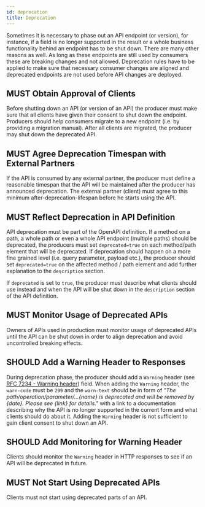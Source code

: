 ```yaml
---
id: deprecation
title: Deprecation
---
```

Sometimes it is necessary to phase out an API endpoint (or version), for instance, if a field is no longer supported in the result or a whole business functionality behind an endpoint has to be shut down. There are many other reasons as well. As long as these endpoints are still used by consumers these are breaking changes and not allowed. Deprecation rules have to be applied to make sure that necessary consumer changes are aligned and deprecated endpoints are not used before API changes are deployed.

## MUST Obtain Approval of Clients

Before shutting down an API (or version of an API) the producer must make sure that all clients have given their consent to shut down the endpoint. Producers should help consumers migrate to a new endpoint (i.e. by providing a migration manual). After all clients are migrated, the producer may shut down the deprecated API.

## MUST Agree Deprecation Timespan with External Partners

If the API is consumed by any external partner, the producer must define a reasonable timespan that the API will be maintained after the producer has announced deprecation. The external partner (client) must agree to this minimum after-deprecation-lifespan before he starts using the API.

## MUST Reflect Deprecation in API Definition

API deprecation must be part of the OpenAPI definition. If a method on a path, a whole path or even a whole API endpoint (multiple paths) should be deprecated, the producers must set `deprecated=true` on each method/path element that will be deprecated. If deprecation should happen on a more fine grained level (i.e. query parameter, payload etc.), the producer should set `deprecated=true` on the affected method / path element and add further explanation to the `description` section.

If `deprecated` is set to `true`, the producer must describe what clients should use instead and when the API will be shut down in the `description` section of the API definition.

## MUST Monitor Usage of Deprecated APIs

Owners of APIs used in production must monitor usage of deprecated APIs until the API can be shut down in order to align deprecation and avoid uncontrolled breaking effects.

## SHOULD Add a Warning Header to Responses

During deprecation phase, the producer should add a `Warning` header (see [RFC 7234 - Warning header](https://tools.ietf.org/html/rfc7234#section-5.5)) field. When adding the `Warning` header, the `warn-code` must be `299` and the `warn-text` should be in form of *"The path/operation/parameter/…​{name} is deprecated and will be removed by {date}. Please see {link} for details."* with a link to a documentation describing why the API is no longer supported in the current form and what clients should do about it. Adding the `Warning` header is not sufficient to gain client consent to shut down an API.

## SHOULD Add Monitoring for Warning Header

Clients should monitor the `Warning` header in HTTP responses to see if an API will be deprecated in future.

## MUST Not Start Using Deprecated APIs

Clients must not start using deprecated parts of an API.
